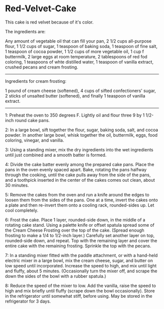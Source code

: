 # Red-Velvet-Cake

This cake is red velvet because of it's color.


The ingredients are:

Any amount of vegetable oil that can fill your pan, 2 1/2 cups all-purpose flour, 1 1/2 cups of sugar, 1 teaspoon of baking soda, 1 teaspoon of fine salt, 1 teaspoon of cocoa powder, 1 1/2 cups of more vegetable oil, 1 cup f buttermilk, 2 large eggs at room temperature, 2 tablespoons of red fod coloring, 1 teaspoons of whte distilled water, 1 teaspoon of vanilla extract, crushed pecans and cream frosting.

_________________________________________________________________________________________________________________________________________________________________________________

Ingredients for cream frosting:

1 pound of cream cheese (softened), 4 cups of sifted confectioners' sugar, 2 sticks of unsalted butter (softened), and finally 1 teaspoon of vanilla extract.
_________________________________________________________________________________________________________________________________________________________________________________

1: Preheat the oven to 350 degrees F. Lightly oil and flour three 9 by 1 1/2-inch round cake pans.

2: In a large bowl, sift together the flour, sugar, baking soda, salt, and cocoa powder. In another large bowl, whisk together the oil, buttermilk, eggs, food coloring, vinegar, and vanilla.

3: Using a standing mixer, mix the dry ingredients into the wet ingredients until just combined and a smooth batter is formed.

4: Divide the cake batter evenly among the prepared cake pans. Place the pans in the oven evenly spaced apart. Bake, rotating the pans halfway through the cooking, until the cake pulls away from the side of the pans, and a toothpick inserted in the center of the cakes comes out clean, about 30 minutes.

5: Remove the cakes from the oven and run a knife around the edges to loosen them from the sides of the pans. One at a time, invert the cakes onto a plate and then re-invert them onto a cooling rack, rounded-sides up. Let cool completely.

6: Frost the cake. Place 1 layer, rounded-side down, in the middle of a rotating cake stand. Using a palette knife or offset spatula spread some of the Cream Cheese Frosting over the top of the cake. (Spread enough frosting to make a 1/4 to 1/2-inch layer.) Carefully set another layer on top, rounded-side down, and repeat. Top with the remaining layer and cover the entire cake with the remaining frosting. Sprinkle the top with the pecans.

7: In a standing mixer fitted with the paddle attachment, or with a hand-held electric mixer in a large bowl, mix the cream cheese, sugar, and butter on low speed until incorporated. Increase the speed to high, and mix until light and fluffy, about 5 minutes. (Occasionally turn the mixer off, and scrape the down the sides of the bowl with a rubber spatula.)

8: Reduce the speed of the mixer to low. Add the vanilla, raise the speed to high and mix briefly until fluffy (scrape down the bowl occasionally). Store in the refrigerator until somewhat stiff, before using. May be stored in the refrigerator for 3 days.
